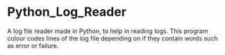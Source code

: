 # Python_Log_Reader
A log file reader made in Python, to help in reading logs. This program colour codes lines of the log file depending on if they contain words such as error or failure.

